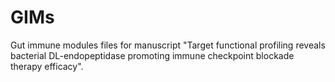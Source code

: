 # GIMs
Gut immune modules files for manuscript "Target functional profiling reveals bacterial DL-endopeptidase promoting immune checkpoint blockade therapy efficacy".
